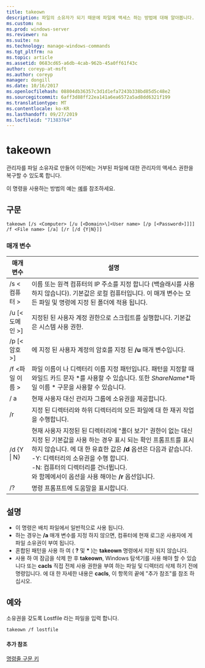 ```yaml
---
title: takeown
description: 파일의 소유자가 되기 때문에 파일에 액세스 하는 방법에 대해 알아봅니다.
ms.custom: na
ms.prod: windows-server
ms.reviewer: na
ms.suite: na
ms.technology: manage-windows-commands
ms.tgt_pltfrm: na
ms.topic: article
ms.assetid: 0683cd65-a6db-4cab-962b-45a0ff61f43c
author: coreyp-at-msft
ms.author: coreyp
manager: dongill
ms.date: 10/16/2017
ms.openlocfilehash: 08804db36357c3d1d1efa7243b338bd85d5c48e2
ms.sourcegitcommit: 6aff3d88ff22ea141a6ea6572a5ad8dd6321f199
ms.translationtype: MT
ms.contentlocale: ko-KR
ms.lasthandoff: 09/27/2019
ms.locfileid: "71383764"
---
```

# <a name="takeown"></a>takeown

관리자를 파일 소유자로 만들어 이전에는 거부된 파일에 대한 관리자의 액세스 권한을 복구할 수 있도록 합니다.

이 명령을 사용하는 방법의 예는 [예](#BKMK_examples)를 참조하세요.

## <a name="syntax"></a>구문

```
takeown [/s <Computer> [/u [<Domain>\]<User name> [/p [<Password>]]]] /f <File name> [/a] [/r [/d {Y|N}]]
```

### <a name="parameters"></a>매개 변수

|매개 변수|설명|
|---------|-----------|
|/s \<컴퓨터 >|이름 또는 원격 컴퓨터의 IP 주소를 지정 합니다 (백슬래시를 사용 하지 않습니다). 기본값은 로컬 컴퓨터입니다. 이 매개 변수는 모든 파일 및 명령에 지정 된 폴더에 적용 됩니다.|
|/u [\<도메인 >\]<User name>|지정된 된 사용자 계정 권한으로 스크립트를 실행합니다. 기본값은 시스템 사용 권한.|
|/p [\<암호 >]|에 지정 된 사용자 계정의 암호를 지정 된 **/u** 매개 변수입니다.|
|/f \<파일 이름 >|파일 이름이 나 디렉터리 이름 지정 패턴입니다. 패턴을 지정할 때 와일드 카드 문자 *를 사용할 수 있습니다. 또한 *ShareName*\*파일 이름 * 구문을 사용할 수 있습니다.|
|/ a|현재 사용자 대신 관리자 그룹에 소유권을 제공합니다.|
|/r|지정 된 디렉터리와 하위 디렉터리의 모든 파일에 대 한 재귀 작업을 수행합니다.|
|/d {Y \| N}|현재 사용자 지정된 된 디렉터리에 "폴더 보기" 권한이 없는 대신 지정 된 기본값을 사용 하는 경우 표시 되는 확인 프롬프트를 표시 하지 않습니다. 에 대 한 유효한 값은 **/d** 옵션은 다음과 같습니다.</br>-Y: 디렉터리의 소유권을 수행 합니다.</br>-N: 컴퓨터의 디렉터리를 건너뜁니다.</br>와 함께에서이 옵션을 사용 해야는 **/r** 옵션입니다.|
|/?|명령 프롬프트에 도움말을 표시합니다.|

## <a name="remarks"></a>설명

-   이 명령은 배치 파일에서 일반적으로 사용 됩니다.
-   하는 경우는 **/a** 매개 변수를 지정 하지 않으면, 컴퓨터에 현재 로그온 사용자에 게 파일 소유권이 부여 됩니다.
-   혼합된 패턴을 사용 하 여 ( **?** 및 **&#42;** )는 **takeown** 명령에서 지원 되지 않습니다.
-   사용 하 여 잠금을 삭제 한 후 **takeown**, Windows 탐색기를 사용 해야 할 수 있습니다 또는 **cacls** 직접 전체 사용 권한을 부여 하는 파일 및 디렉터리 삭제 하기 전에 명령입니다. 에 대 한 자세한 내용은 **cacls**, 이 항목의 끝에 "추가 참조"를 참조 하십시오.

## <a name="BKMK_examples"></a>예와

소유권을 갖도록 Lostfile 라는 파일을 입력 합니다.
```
takeown /f lostfile
```

#### <a name="additional-references"></a>추가 참조

[명령줄 구문 키](command-line-syntax-key.md)